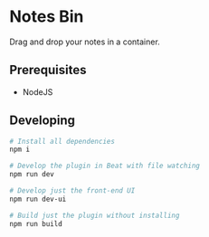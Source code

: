# Notes Bin

Drag and drop your notes in a container.

## Prerequisites

- NodeJS

## Developing

```sh
# Install all dependencies
npm i

# Develop the plugin in Beat with file watching
npm run dev

# Develop just the front-end UI
npm run dev-ui

# Build just the plugin without installing
npm run build
```

